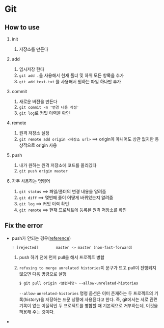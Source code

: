 # **Git**

## How to use

1. init

   1. 저장소를 만든다

2. add

   1. 임시저장 한다
   2. `git add .`을 사용해서 현재 폴더 및 하위 모든 항목을 추가
   3. `git add text.txt` 를 사용해서 원하는 파일 하나만 추가

3. commit

   1. 새로운 버전을 만든다
   2. `git commit -m '변경 내용 작성'`
   3. `git log`로 커밋 이력을 확인

4. remote

   1. 원격 저장소 설정
   2. `git remote add origin <저장소 url>` ==> origin이 아니어도 상관 없지만 통상적으로 origin 사용

5. push

   1. 내가 원하는 원격 저장소에 코드를 올리겠다
   2. `git push origin master`

6. 자주 사용하는 명령어

   1. `git status` ==> 파일/폴더의 변경 내용을 알려줌
   2. `git diff` ==> 몇번째 줄이 어떻게 바뀌었는지 알려줌
   3. `git log` ==> 커밋 이력 확인
   4. `git remote` ==> 현재 프로젝트에 등록된 원격 저장소를 확인


## Fix the error

- push가 안되는 경우([reference](http://gdtbgl93.tistory.com/63))

  `! [rejected]        master -> master (non-fast-forward)`

  1. push 하기 전에 먼저 pull을 해서 프로젝트 병합

  2. `refusing to merge unrelated histories`이 문구가 뜨고 pull이 진행되지 않으면 다음 명령으로 실행

     ```bash
     $ git pull origin <브런치명> --allow-unrelated-histories
     ```

     `--allow-unrelated-histories` 명령 옵션은 이미 존재하는 두 프로젝트의 기록(history)을 저장하는 드문 상황에 사용된다고 한다. 즉, git에서는 서로 관련 기록이 없는 이질적인 두 프로젝트를 병합할 때 기본적으로 거부하는데, 이것을 허용해 주는 것이다.

- 